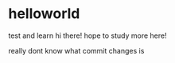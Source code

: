 # helloworld
test and learn
hi there! hope to study more here!

really dont know what commit changes is
